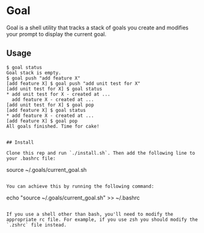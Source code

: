 # Goal

Goal is a shell utility that tracks a stack of goals you create and modifies your prompt to display the current goal.


## Usage

```
$ goal status
Goal stack is empty.
$ goal push "add feature X"
[add feature X] $ goal push "add unit test for X"
[add unit test for X] $ goal status
* add unit test for X - created at ...
  add feature X - created at ...
[add unit test for X] $ goal pop
[add feature X] $ goal status
* add feature X - created at ...
[add feature X] $ goal pop
All goals finished. Time for cake!


## Install

Clone this rep and run `./install.sh`. Then add the following line to your .bashrc file:

```
source ~/.goals/current_goal.sh
```

You can achieve this by running the following command:

```
echo "source ~/.goals/current_goal.sh" >> ~/.bashrc
```

If you use a shell other than bash, you'll need to modify the appropriate rc file. For example, if you use zsh you should modify the `.zshrc` file instead.
